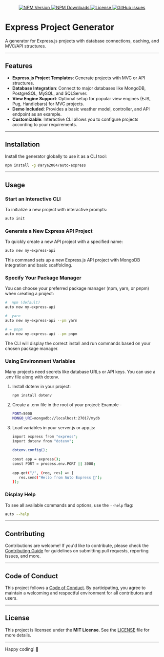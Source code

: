 <p align="center">
  
</p>

<p align="center">
  <a href="https://www.npmjs.com/package/@arya2004/auto-express">
    <img src="https://img.shields.io/npm/v/@arya2004/auto-express?style=for-the-badge" alt="NPM Version">
  </a>
  <a href="https://www.npmjs.com/package/@arya2004/auto-express">
    <img src="https://img.shields.io/npm/dt/@arya2004/auto-express?style=for-the-badge" alt="NPM Downloads">
  </a>
  <a href="https://github.com/arya2004/auto-express/blob/main/LICENSE">
    <img src="https://img.shields.io/npm/l/@arya2004/auto-express?style=for-the-badge" alt="License">
  </a>
  <a href="https://github.com/arya2004/auto-express/issues">
    <img src="https://img.shields.io/github/issues/arya2004/auto-express?style=for-the-badge" alt="GitHub issues">
  </a>
</p>

# Express Project Generator

A generator for Express.js projects with database connections, caching, and MVC/API structures.

---

## Features

- **Express.js Project Templates**: Generate projects with MVC or API structures.
- **Database Integration**: Connect to major databases like MongoDB, PostgreSQL, MySQL, and SQLServer.
- **View Engine Support**: Optional setup for popular view engines (EJS, Pug, Handlebars) for MVC projects.
- **Demo Included**: Provides a basic weather model, controller, and API endpoint as an example.
- **Customizable**: Interactive CLI allows you to configure projects according to your requirements.

---

## Installation

Install the generator globally to use it as a CLI tool:

```bash
npm install -g @arya2004/auto-express
```

---

## Usage

### **Start an Interactive CLI**

To initialize a new project with interactive prompts:

```bash
auto init
```

### **Generate a New Express API Project**

To quickly create a new API project with a specified name:

```bash
auto new my-express-api
```

This command sets up a new Express.js API project with MongoDB integration and basic scaffolding.

### **Specify Your Package Manager**

You can choose your preferred package manager (npm, yarn, or pnpm) when creating a project:

```bash
#  npm (default)
auto new my-express-api

#  yarn
auto new my-express-api --pm yarn

# = pnpm
auto new my-express-api --pm pnpm
```

The CLI will display the correct install and run commands based on your chosen package manager.

### **Using Environment Variables**

Many projects need secrets like database URLs or API keys. You can use a .env file along with dotenv.

1. Install dotenv in your project:
   ```bash
   npm install dotenv
   ```
2. Create a .env file in the root of your project:
   Example -
   ```bash
   PORT=5000
   MONGO_URI=mongodb://localhost:27017/mydb
   ```
3. Load variables in your server.js or app.js:
   ```bash
   import express from "express";
   import dotenv from "dotenv";
    
   dotenv.config();
    
   const app = express();
   const PORT = process.env.PORT || 3000;
    
   app.get("/", (req, res) => {
      res.send("Hello from Auto Express 🚀");
   });
   ```

### **Display Help**

To see all available commands and options, use the `--help` flag:

```bash
auto --help
```

---

## Contributing

Contributions are welcome! If you'd like to contribute, please check the [Contributing Guide](CONTRIBUTING.md) for guidelines on submitting pull requests, reporting issues, and more.

---

## Code of Conduct

This project follows a [Code of Conduct](CODE_OF_CONDUCT.md). By participating, you agree to maintain a welcoming and respectful environment for all contributors and users.

---

## License

This project is licensed under the **MIT License**. See the [LICENSE](LICENSE.md) file for more details.

---

Happy coding! 🚀
